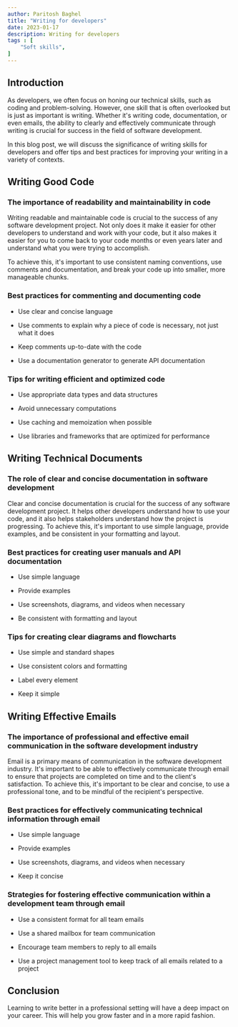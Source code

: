 ```yaml
---
author: Paritosh Baghel
title: "Writing for developers"
date: 2023-01-17
description: Writing for developers
tags : [
    "Soft skills",
]
---
```


## Introduction

As developers, we often focus on honing our technical skills, such as coding and problem-solving. However, one skill that is often overlooked but is just as important is writing. Whether it's writing code, documentation, or even emails, the ability to clearly and effectively communicate through writing is crucial for success in the field of software development.

In this blog post, we will discuss the significance of writing skills for developers and offer tips and best practices for improving your writing in a variety of contexts.

## Writing Good Code

### The importance of readability and maintainability in code

Writing readable and maintainable code is crucial to the success of any software development project. Not only does it make it easier for other developers to understand and work with your code, but it also makes it easier for you to come back to your code months or even years later and understand what you were trying to accomplish.

To achieve this, it's important to use consistent naming conventions, use comments and documentation, and break your code up into smaller, more manageable chunks.

### Best practices for commenting and documenting code

* Use clear and concise language
    
* Use comments to explain why a piece of code is necessary, not just what it does
    
* Keep comments up-to-date with the code
    
* Use a documentation generator to generate API documentation
    

### Tips for writing efficient and optimized code

* Use appropriate data types and data structures
    
* Avoid unnecessary computations
    
* Use caching and memoization when possible
    
* Use libraries and frameworks that are optimized for performance
    

## Writing Technical Documents

### The role of clear and concise documentation in software development

Clear and concise documentation is crucial for the success of any software development project. It helps other developers understand how to use your code, and it also helps stakeholders understand how the project is progressing. To achieve this, it's important to use simple language, provide examples, and be consistent in your formatting and layout.

### Best practices for creating user manuals and API documentation

* Use simple language
    
* Provide examples
    
* Use screenshots, diagrams, and videos when necessary
    
* Be consistent with formatting and layout
    

### Tips for creating clear diagrams and flowcharts

* Use simple and standard shapes
    
* Use consistent colors and formatting
    
* Label every element
    
* Keep it simple
    

## Writing Effective Emails

### The importance of professional and effective email communication in the software development industry

Email is a primary means of communication in the software development industry. It's important to be able to effectively communicate through email to ensure that projects are completed on time and to the client's satisfaction. To achieve this, it's important to be clear and concise, to use a professional tone, and to be mindful of the recipient's perspective.

### Best practices for effectively communicating technical information through email

* Use simple language
    
* Provide examples
    
* Use screenshots, diagrams, and videos when necessary
    
* Keep it concise
    

### Strategies for fostering effective communication within a development team through email

* Use a consistent format for all team emails
    
* Use a shared mailbox for team communication
    
* Encourage team members to reply to all emails
    
* Use a project management tool to keep track of all emails related to a project
    

## Conclusion

Learning to write better in a professional setting will have a deep impact on your career. This will help you grow faster and in a more rapid fashion.
